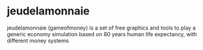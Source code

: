 # jeudelamonnaie
jeudelamonnaie (gameofmoney) is a set of free graphics and tools to play a generic economy simulation based on 80 years human life expectancy, with different money systems

